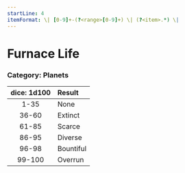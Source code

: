 ```yaml
---
startLine: 4
itemFormat: \| [0-9]+-(?<range>[0-9]+) \| (?<item>.*) \|
---
```

# Furnace Life
### Category: Planets

| dice: 1d100 | Result |
|:----:|:-------|
| 1-35 | None  |
| 36-60 | Extinct  |
| 61-85 | Scarce  |
| 86-95 | Diverse  |
| 96-98 | Bountiful  |
| 99-100 | Overrun  |